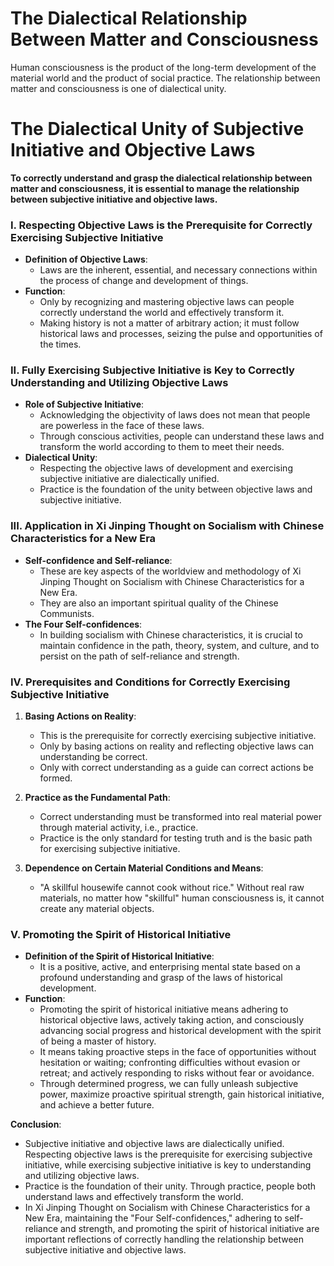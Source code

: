 # The Dialectical Relationship Between Matter and Consciousness

Human consciousness is the product of the long-term development of the material world and the product of social practice. The relationship between matter and consciousness is one of dialectical unity.

# The Dialectical Unity of Subjective Initiative and Objective Laws

**To correctly understand and grasp the dialectical relationship between matter and consciousness, it is essential to manage the relationship between subjective initiative and objective laws.**

### I. Respecting Objective Laws is the Prerequisite for Correctly Exercising Subjective Initiative

- **Definition of Objective Laws**:
  - Laws are the inherent, essential, and necessary connections within the process of change and development of things.
- **Function**:
  - Only by recognizing and mastering objective laws can people correctly understand the world and effectively transform it.
  - Making history is not a matter of arbitrary action; it must follow historical laws and processes, seizing the pulse and opportunities of the times.

### II. Fully Exercising Subjective Initiative is Key to Correctly Understanding and Utilizing Objective Laws

- **Role of Subjective Initiative**:
  - Acknowledging the objectivity of laws does not mean that people are powerless in the face of these laws.
  - Through conscious activities, people can understand these laws and transform the world according to them to meet their needs.
- **Dialectical Unity**:
  - Respecting the objective laws of development and exercising subjective initiative are dialectically unified.
  - Practice is the foundation of the unity between objective laws and subjective initiative.

### III. Application in Xi Jinping Thought on Socialism with Chinese Characteristics for a New Era

- **Self-confidence and Self-reliance**:
  - These are key aspects of the worldview and methodology of Xi Jinping Thought on Socialism with Chinese Characteristics for a New Era.
  - They are also an important spiritual quality of the Chinese Communists.
- **The Four Self-confidences**:
  - In building socialism with Chinese characteristics, it is crucial to maintain confidence in the path, theory, system, and culture, and to persist on the path of self-reliance and strength.

### IV. Prerequisites and Conditions for Correctly Exercising Subjective Initiative

1. **Basing Actions on Reality**:
   - This is the prerequisite for correctly exercising subjective initiative.
   - Only by basing actions on reality and reflecting objective laws can understanding be correct.
   - Only with correct understanding as a guide can correct actions be formed.

2. **Practice as the Fundamental Path**:
   - Correct understanding must be transformed into real material power through material activity, i.e., practice.
   - Practice is the only standard for testing truth and is the basic path for exercising subjective initiative.

3. **Dependence on Certain Material Conditions and Means**:
   - "A skillful housewife cannot cook without rice." Without real raw materials, no matter how "skillful" human consciousness is, it cannot create any material objects.

### V. Promoting the Spirit of Historical Initiative

- **Definition of the Spirit of Historical Initiative**:
  - It is a positive, active, and enterprising mental state based on a profound understanding and grasp of the laws of historical development.
- **Function**:
  - Promoting the spirit of historical initiative means adhering to historical objective laws, actively taking action, and consciously advancing social progress and historical development with the spirit of being a master of history.
  - It means taking proactive steps in the face of opportunities without hesitation or waiting; confronting difficulties without evasion or retreat; and actively responding to risks without fear or avoidance.
  - Through determined progress, we can fully unleash subjective power, maximize proactive spiritual strength, gain historical initiative, and achieve a better future.

**Conclusion**:

- Subjective initiative and objective laws are dialectically unified. Respecting objective laws is the prerequisite for exercising subjective initiative, while exercising subjective initiative is key to understanding and utilizing objective laws.
- Practice is the foundation of their unity. Through practice, people both understand laws and effectively transform the world.
- In Xi Jinping Thought on Socialism with Chinese Characteristics for a New Era, maintaining the "Four Self-confidences," adhering to self-reliance and strength, and promoting the spirit of historical initiative are important reflections of correctly handling the relationship between subjective initiative and objective laws.